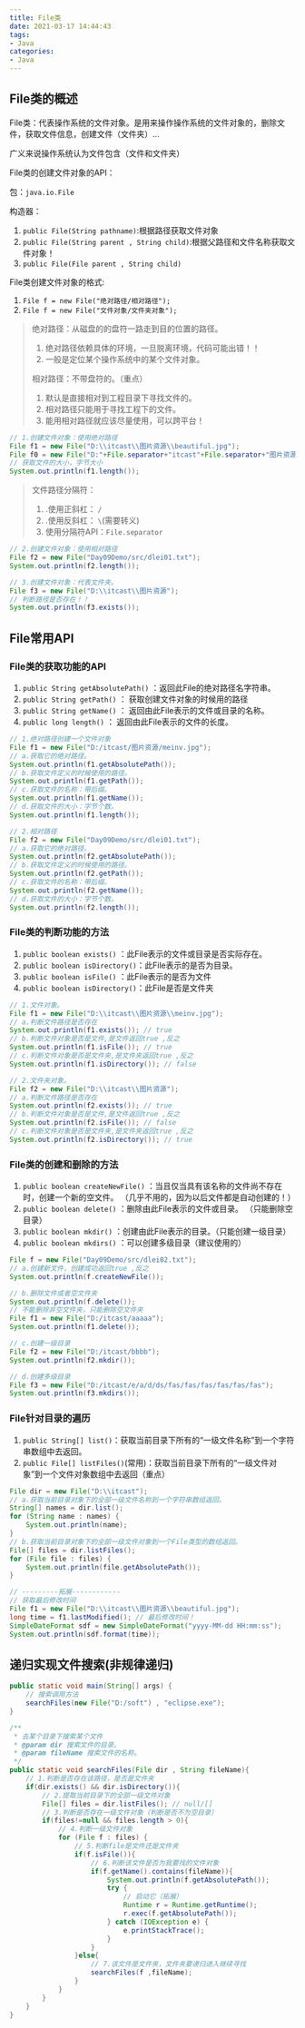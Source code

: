 ```yaml
---
title: File类
date: 2021-03-17 14:44:43
tags:
- Java
categories:
- Java
---
```


## File类的概述

File类：代表操作系统的文件对象。是用来操作操作系统的文件对象的，删除文件，获取文件信息，创建文件（文件夹）...

广义来说操作系统认为文件包含（文件和文件夹）

File类的创建文件对象的API：

包：`java.io.File`

构造器：

1. `public File(String pathname)`:根据路径获取文件对象
2. `public File(String parent , String child)`:根据父路径和文件名称获取文件对象！
3. `public File(File parent , String child)`

File类创建文件对象的格式:

1. `File f = new File("绝对路径/相对路径");`
2. `File f = new File("文件对象/文件夹对象");`

> 绝对路径：从磁盘的的盘符一路走到目的位置的路径。
>
> 1. 绝对路径依赖具体的环境，一旦脱离环境，代码可能出错！！
> 2. 一般是定位某个操作系统中的某个文件对象。
>
> 相对路径：不带盘符的。（重点）
>
> 1. 默认是直接相对到工程目录下寻找文件的。
> 2. 相对路径只能用于寻找工程下的文件。
> 3. 能用相对路径就应该尽量使用，可以跨平台！

```java
// 1.创建文件对象：使用绝对路径
File f1 = new File("D:\\itcast\\图片资源\\beautiful.jpg");
File f0 = new File("D:"+File.separator+"itcast"+File.separator+"图片资源"+File.separator+"beautiful.jpg");
// 获取文件的大小，字节大小
System.out.println(f1.length()); 
```

> 文件路径分隔符：
>
> 1. .使用正斜杠： `/`
> 2. .使用反斜杠： `\`(需要转义)
> 3. 使用分隔符API：`File.separator`

```java
// 2.创建文件对象：使用相对路径
File f2 = new File("Day09Demo/src/dlei01.txt");
System.out.println(f2.length());
```

```java
// 3.创建文件对象：代表文件夹。
File f3 = new File("D:\\itcast\\图片资源");
// 判断路径是否存在！！
System.out.println(f3.exists());
```

## File常用API

### File类的获取功能的API

1. `public String getAbsolutePath()`  ：返回此File的绝对路径名字符串。
2.  `public String getPath()`  ： 获取创建文件对象的时候用的路径
3. `public String getName()`  ： 返回由此File表示的文件或目录的名称。
4. `public long length()`  ：    返回由此File表示的文件的长度。

```java
// 1.绝对路径创建一个文件对象
File f1 = new File("D:/itcast/图片资源/meinv.jpg");
// a.获取它的绝对路径。
System.out.println(f1.getAbsolutePath());
// b.获取文件定义的时候使用的路径。
System.out.println(f1.getPath());
// c.获取文件的名称：带后缀。
System.out.println(f1.getName());
// d.获取文件的大小：字节个数。
System.out.println(f1.length());
```

```java
// 2.相对路径
File f2 = new File("Day09Demo/src/dlei01.txt");
// a.获取它的绝对路径。
System.out.println(f2.getAbsolutePath());
// b.获取文件定义的时候使用的路径。
System.out.println(f2.getPath());
// c.获取文件的名称：带后缀。
System.out.println(f2.getName());
// d.获取文件的大小：字节个数。
System.out.println(f2.length());
```

### File类的判断功能的方法

1. `public boolean exists()` ：此File表示的文件或目录是否实际存在。
2. `public boolean isDirectory()`：此File表示的是否为目录。
3. `public boolean isFile()` ：此File表示的是否为文件
4.  `public boolean isDirectory()`：此File是否是文件夹

```java
// 1.文件对象。
File f1 = new File("D:\\itcast\\图片资源\\meinv.jpg");
// a.判断文件路径是否存在
System.out.println(f1.exists()); // true
// b.判断文件对象是否是文件,是文件返回true ,反之
System.out.println(f1.isFile()); // true
// c.判断文件对象是否是文件夹,是文件夹返回true ,反之
System.out.println(f1.isDirectory()); // false
```

```java
// 2.文件夹对象。
File f2 = new File("D:\\itcast\\图片资源");
// a.判断文件路径是否存在
System.out.println(f2.exists()); // true
// b.判断文件对象是否是文件,是文件返回true ,反之
System.out.println(f2.isFile()); // false
// c.判断文件对象是否是文件夹,是文件夹返回true ,反之
System.out.println(f2.isDirectory()); // true
```

### File类的创建和删除的方法

1.  `public boolean createNewFile()` ：当且仅当具有该名称的文件尚不存在时，创建一个新的空文件。 （几乎不用的，因为以后文件都是自动创建的！）
2. `public boolean delete()` ：删除由此File表示的文件或目录。 （只能删除空目录）
3. `public boolean mkdir()` ：创建由此File表示的目录。（只能创建一级目录）
4. `public boolean mkdirs()` ：可以创建多级目录（建议使用的）

```java
File f = new File("Day09Demo/src/dlei02.txt");
// a.创建新文件，创建成功返回true ,反之
System.out.println(f.createNewFile());

// b.删除文件或者空文件夹
System.out.println(f.delete());
// 不能删除非空文件夹，只能删除空文件夹
File f1 = new File("D:/itcast/aaaaa");
System.out.println(f1.delete());

// c.创建一级目录
File f2 = new File("D:/itcast/bbbb");
System.out.println(f2.mkdir());

// d.创建多级目录
File f3 = new File("D:/itcast/e/a/d/ds/fas/fas/fas/fas/fas/fas");
System.out.println(f3.mkdirs());
```

### File针对目录的遍历

1. `public String[] list()`：获取当前目录下所有的“一级文件名称”到一个字符串数组中去返回。
2. `public File[] listFiles()`(常用)：获取当前目录下所有的“一级文件对象”到一个文件对象数组中去返回（重点）

```java
File dir = new File("D:\\itcast");
// a.获取当前目录对象下的全部一级文件名称到一个字符串数组返回。
String[] names = dir.list();
for (String name : names) {
    System.out.println(name);
}
// b.获取当前目录对象下的全部一级文件对象到一个File类型的数组返回。
File[] files = dir.listFiles();
for (File file : files) {
    System.out.println(file.getAbsolutePath());
}

// ---------拓展------------
// 获取最后修改时间
File f1 = new File("D:\\itcast\\图片资源\\beautiful.jpg");
long time = f1.lastModified(); // 最后修改时间！
SimpleDateFormat sdf = new SimpleDateFormat("yyyy-MM-dd HH:mm:ss");
System.out.println(sdf.format(time));
```

## 递归实现文件搜索(非规律递归)

```java
public static void main(String[] args) {
    // 搜索调用方法
    searchFiles(new File("D:/soft") , "eclipse.exe");
}

/**
 * 去某个目录下搜索某个文件
 * @param dir 搜索文件的目录。
 * @param fileName 搜索文件的名称。
 */
public static void searchFiles(File dir , String fileName){
    // 1.判断是否存在该路径，是否是文件夹
    if(dir.exists() && dir.isDirectory()){
        // 2.提取当前目录下的全部一级文件对象
        File[] files = dir.listFiles(); // null/[]
        // 3.判断是否存在一级文件对象（判断是否不为空目录）
        if(files!=null && files.length > 0){
            // 4.判断一级文件对象
            for (File f : files) {
                // 5.判断file是文件还是文件夹
                if(f.isFile()){
                    // 6.判断该文件是否为我要找的文件对象
                    if(f.getName().contains(fileName)){
                        System.out.println(f.getAbsolutePath());
                        try {
                            // 启动它（拓展）
                            Runtime r = Runtime.getRuntime();
                            r.exec(f.getAbsolutePath());
                        } catch (IOException e) {
                            e.printStackTrace();
                        }
                    }
                }else{
                    // 7.该文件是文件夹，文件夹要递归进入继续寻找
                    searchFiles(f ,fileName);
                }
            }
        }
    }
}
```

